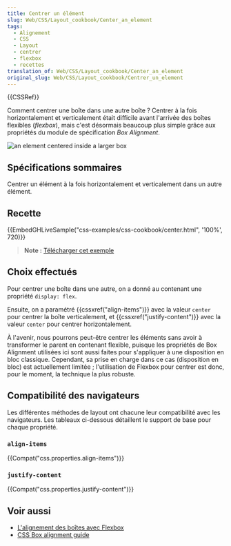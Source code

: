 ```yaml
---
title: Centrer un élément
slug: Web/CSS/Layout_cookbook/Center_an_element
tags:
  - Alignement
  - CSS
  - Layout
  - centrer
  - flexbox
  - recettes
translation_of: Web/CSS/Layout_cookbook/Center_an_element
original_slug: Web/CSS/Layout_cookbook/Centrer_un_element
---
```

{{CSSRef}}

Comment centrer une boîte dans une autre boîte ? Centrer à la fois horizontalement et verticalement était difficile avant l'arrivée des boîtes flexibles (_flexbox_), mais c'est désormais beaucoup plus simple grâce aux propriétés du module de spécification _Box Alignment_.

![an element centered inside a larger box](cookbook-center.png)

## Spécifications sommaires

Centrer un élément à la fois horizontalement et verticalement dans un autre élément.

## Recette

{{EmbedGHLiveSample("css-examples/css-cookbook/center.html", '100%', 720)}}

> **Note :** [Télécharger cet exemple](https://github.com/mdn/css-examples/blob/master/css-cookbook/center--download.html)

## Choix effectués

Pour centrer une boîte dans une autre, on a donné au contenant une propriété `display: flex`.

Ensuite, on a paramétré {{cssxref("align-items")}} avec la valeur `center` pour centrer la boîte verticalement, et {{cssxref("justify-content")}} avec la valeur `center` pour centrer horizontalement.

À l'avenir, nous pourrons peut-être centrer les éléments sans avoir à transformer le parent en contenant flexible, puisque les propriétés de Box Alignment utilisées ici sont aussi faites pour s'appliquer à une disposition en bloc classique.
Cependant, sa prise en charge dans ce cas (disposition en bloc) est actuellement limitée ; l'utilisation de Flexbox pour centrer est donc, pour le moment, la technique la plus robuste.

## Compatibilité des navigateurs

Les différentes méthodes de layout ont chacune leur compatibilité avec les navigateurs. Les tableaux ci-dessous détaillent le support de base pour chaque propriété.

### `align-items`

{{Compat("css.properties.align-items")}}

### `justify-content`

{{Compat("css.properties.justify-content")}}

## Voir aussi

- [L'alignement des boîtes avec Flexbox](/fr/docs/Web/CSS/CSS_Box_Alignment/Box_Alignment_in_Flexbox)
- [CSS Box alignment guide](/fr/docs/Web/CSS/CSS_Box_Alignment)
